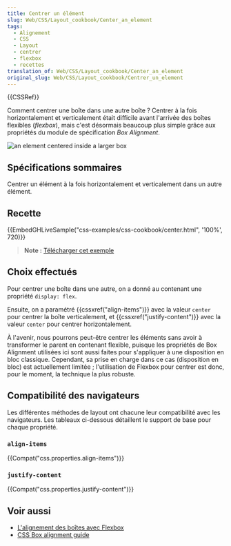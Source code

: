 ```yaml
---
title: Centrer un élément
slug: Web/CSS/Layout_cookbook/Center_an_element
tags:
  - Alignement
  - CSS
  - Layout
  - centrer
  - flexbox
  - recettes
translation_of: Web/CSS/Layout_cookbook/Center_an_element
original_slug: Web/CSS/Layout_cookbook/Centrer_un_element
---
```

{{CSSRef}}

Comment centrer une boîte dans une autre boîte ? Centrer à la fois horizontalement et verticalement était difficile avant l'arrivée des boîtes flexibles (_flexbox_), mais c'est désormais beaucoup plus simple grâce aux propriétés du module de spécification _Box Alignment_.

![an element centered inside a larger box](cookbook-center.png)

## Spécifications sommaires

Centrer un élément à la fois horizontalement et verticalement dans un autre élément.

## Recette

{{EmbedGHLiveSample("css-examples/css-cookbook/center.html", '100%', 720)}}

> **Note :** [Télécharger cet exemple](https://github.com/mdn/css-examples/blob/master/css-cookbook/center--download.html)

## Choix effectués

Pour centrer une boîte dans une autre, on a donné au contenant une propriété `display: flex`.

Ensuite, on a paramétré {{cssxref("align-items")}} avec la valeur `center` pour centrer la boîte verticalement, et {{cssxref("justify-content")}} avec la valeur `center` pour centrer horizontalement.

À l'avenir, nous pourrons peut-être centrer les éléments sans avoir à transformer le parent en contenant flexible, puisque les propriétés de Box Alignment utilisées ici sont aussi faites pour s'appliquer à une disposition en bloc classique.
Cependant, sa prise en charge dans ce cas (disposition en bloc) est actuellement limitée ; l'utilisation de Flexbox pour centrer est donc, pour le moment, la technique la plus robuste.

## Compatibilité des navigateurs

Les différentes méthodes de layout ont chacune leur compatibilité avec les navigateurs. Les tableaux ci-dessous détaillent le support de base pour chaque propriété.

### `align-items`

{{Compat("css.properties.align-items")}}

### `justify-content`

{{Compat("css.properties.justify-content")}}

## Voir aussi

- [L'alignement des boîtes avec Flexbox](/fr/docs/Web/CSS/CSS_Box_Alignment/Box_Alignment_in_Flexbox)
- [CSS Box alignment guide](/fr/docs/Web/CSS/CSS_Box_Alignment)
